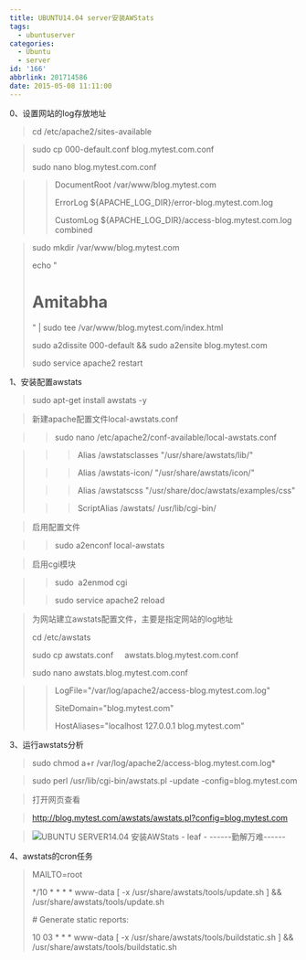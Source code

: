 ```yaml
---
title: UBUNTU14.04 server安装AWStats
tags:
  - ubuntuserver
categories:
  - Ubuntu
  - server
id: '166'
abbrlink: 201714586
date: 2015-05-08 11:11:00
---
```


0、设置网站的log存放地址  

> cd /etc/apache2/sites-available

> sudo cp 000-default.conf blog.mytest.com.conf
> 
> sudo nano blog.mytest.com.conf

> > DocumentRoot /var/www/blog.mytest.com
> > 
> > ErrorLog ${APACHE\_LOG\_DIR}/error-blog.mytest.com.log
> > 
> > CustomLog ${APACHE\_LOG\_DIR}/access-blog.mytest.com.log combined

> sudo mkdir /var/www/blog.mytest.com
> 
> echo "<h1>Amitabha</h1>" | sudo tee /var/www/blog.mytest.com/index.html
> 
> sudo a2dissite 000-default && sudo a2ensite blog.mytest.com
> 
> sudo service apache2 restart

  

1、安装配置awstats

> sudo apt-get install awstats -y

  

> 新建apache配置文件local-awstats.conf

> > sudo nano /etc/apache2/conf-available/local-awstats.conf

> > > Alias /awstatsclasses "/usr/share/awstats/lib/"
> 
> > > Alias /awstats-icon/ "/usr/share/awstats/icon/"
> 
> > > Alias /awstatscss "/usr/share/doc/awstats/examples/css"
> 
> > > ScriptAlias /awstats/ /usr/lib/cgi-bin/

> 启用配置文件

> > sudo a2enconf local-awstats

> 启用cgi模块

> > sudo  a2enmod cgi
> 
> > sudo service apache2 reload

>   
> 
>   
> 
> 为网站建立awstats配置文件，主要是指定网站的log地址
> 
> cd /etc/awstats
> 
> sudo cp awstats.conf     awstats.blog.mytest.com.conf
> 
> sudo nano awstats.blog.mytest.com.conf

> > LogFile="/var/log/apache2/access-blog.mytest.com.log"  
> > 
> > SiteDomain="blog.mytest.com"  
> > 
> > HostAliases="localhost 127.0.0.1 blog.mytest.com"

  
  
3、运行awstats分析

> sudo chmod a+r /var/log/apache2/access-blog.mytest.com.log\*

> sudo perl /usr/lib/cgi-bin/awstats.pl -update -config=blog.mytest.com

>   

> 打开网页查看

> http://blog.mytest.com/awstats/awstats.pl?config=blog.mytest.com

> ![UBUNTU SERVER14.04 安装AWStats - leaf - ------勤解万难------](http://img0.ph.126.net/zr0X7GYYlTWwGucgI-YRiw==/6630260724164504700.png "UBUNTU SERVER14.04 安装AWStats - leaf - ------勤解万难------")

4、awstats的cron任务

> MAILTO=root
> 
> \*/10 \* \* \* \* www-data \[ -x /usr/share/awstats/tools/update.sh \] && /usr/share/awstats/tools/update.sh
> 
> \# Generate static reports:
> 
> 10 03 \* \* \* www-data \[ -x /usr/share/awstats/tools/buildstatic.sh \] && /usr/share/awstats/tools/buildstatic.sh
> 
>   

> >